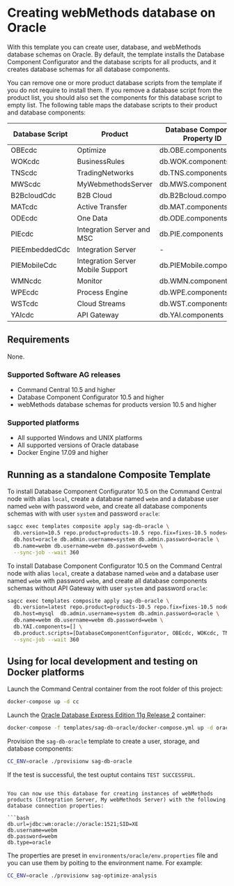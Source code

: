 <!--
 Copyright (c) 2011-2019 Software AG, Darmstadt, Germany and/or Software AG USA Inc.,
 Reston, VA, USA, and/or its subsidiaries and/or its affiliates and/or their licensors.

 SPDX-License-Identifier: Apache-2.0

   Licensed under the Apache License, Version 2.0 (the "License");
   you may not use this file except in compliance with the License.
   You may obtain a copy of the License at

       http://www.apache.org/licenses/LICENSE-2.0

   Unless required by applicable law or agreed to in writing, software
   distributed under the License is distributed on an "AS IS" BASIS,
   WITHOUT WARRANTIES OR CONDITIONS OF ANY KIND, either express or implied.
   See the License for the specific language governing permissions and
   limitations under the License.
-->

# Creating webMethods database on Oracle

With this template you can create user, database, and webMethods database schemas on Oracle. By default, the template installs the Database Component Configurator and the database scripts for all products, and it creates database schemas for all database components.

You can remove one or more product database scripts from the template if you do not require to install them. If you remove a database script from the product list, you should also set the components for this database script to empty list. The following table maps the database scripts  to their product and database components: 

Database Script  |  Product | Database Component Property ID
--------------------|----------|---------------------------------------
OBEcdc              | Optimize |                         db.OBE.components
WOKcdc              | BusinessRules |                    db.WOK.components
TNScdc              | TradingNetworks |                  db.TNS.components
MWScdc              | MyWebmethodsServer |               db.MWS.components
B2BcloudCdc         | B2B Cloud |                        db.B2Bcloud.components
MATcdc              | Active Transfer |                  db.MAT.components
ODEcdc              | One Data |                         db.ODE.components
PIEcdc              | Integration Server and MSC |       db.PIE.components
PIEEmbeddedCdc      | Integration Server |               -
PIEMobileCdc        | Integration Server Mobile Support |db.PIEMobile.components
WMNcdc              | Monitor |                          db.WMN.components
WPEcdc              | Process Engine |                   db.WPE.components
WSTcdc              | Cloud Streams |                    db.WST.components
YAIcdc              | API Gateway |                      db.YAI.components

## Requirements

None.

### Supported Software AG releases

* Command Central 10.5 and higher
* Database Component Configurator 10.5 and higher
* webMethods database schemas for products version 10.5 and higher

### Supported platforms

* All supported Windows and UNIX platforms
* All supported versions of Oracle database   
* Docker Engine 17.09 and higher

## Running as a standalone Composite Template

To install Database Component Configurator 10.5 on the Command Central node with alias `local`, create a database named `webm` and a database user named `webm` with password `webm`, and create all database components schemas with with user `system` and password `oracle`:

```bash
sagcc exec templates composite apply sag-db-oracle \
  db.version=10.5 repo.product=products-10.5 repo.fix=fixes-10.5 nodes=local \
  db.host=oracle db.admin.username=system db.admin.password=oracle \
  db.name=webm db.username=webm db.password=webm \
  --sync-job --wait 360
```

To install Database Component Configurator 10.5 on the Command Central node with alias `local`, create a database named `webm` and a database user named `webm` with password `webm`, and create all database components schemas without API Gateway  with user `system` and password `oracle`:

```bash
sagcc exec templates composite apply sag-db-oracle \
  db.version=latest repo.product=products-10.5 repo.fix=fixes-10.5 nodes=local \
  db.host=mysql  db.admin.username=system db.admin.password=oracle \
  db.name=webm db.username=webm db.password=webm \
  db.YAI.components=[] \
  db.product.scripts=[DatabaseComponentConfigurator, OBEcdc, WOKcdc, TNScdc, MWScdc, B2BCloudCdc, MATcdc, ODEcdc, PIEcdc, PIEEmbeddedCdc, PIEMobileCdc, WMNcdc, WPEcdc, WSTcdc] \
  --sync-job --wait 360
```

## Using for local development and testing on Docker platforms

Launch the Command Central container from the root folder of this project:

```bash
docker-compose up -d cc
```

Launch the [Oracle Database Express Edition 11g Release 2](https://hub.docker.com/r/wnameless/oracle-xe-11g/) container:

```bash
docker-compose -f templates/sag-db-oracle/docker-compose.yml up -d oracle
```

Provision the `sag-db-oracle` template to create a user, storage, and database components:

```bash
CC_ENV=oracle ./provisionw sag-db-oracle
```

If the test is successful, the test ouptut contains `TEST SUCCESSFUL`.
```

You can now use this database for creating instances of webMethods products (Integration Server, My webMethods Server) with the following database connection properties:

```bash
db.url=jdbc:wm:oracle://oracle:1521;SID=XE
db.username=webm
db.password=webm
db.type=oracle
```

The properties are preset in `environments/oracle/env.properties` file and you can use them by poiting to the environment name. For example:

```bash
CC_ENV=oracle ./provisionw sag-optimize-analysis
```
